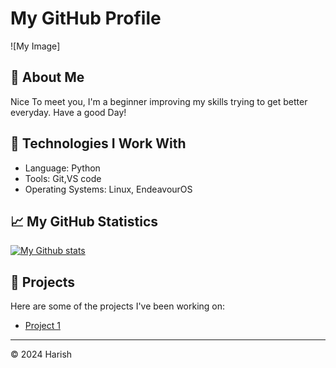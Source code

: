 # My GitHub Profile

![My Image]<!-- Replace with your image -->

## 📖 About Me
Nice To meet you, I'm a beginner improving my skills trying to get better everyday.
Have a good Day!


## 🔧 Technologies I Work With

- Language: Python
- Tools: Git,VS code
- Operating Systems: Linux, EndeavourOS

## 📈 My GitHub Statistics

[![My Github stats](https://github-readme-stats.vercel.app/api?username=R0oKiExCo0kie&show_icons=true&theme=radical)](https://github.com/R0oKiExCo0kie) <!-- Replace 'yourusername' with your actual username -->

## 👷 Projects

Here are some of the projects I've been working on:

- [Project  1](https://github.com/R0oKiExCo0kie/Music-Player)


---

©  2024 Harish
